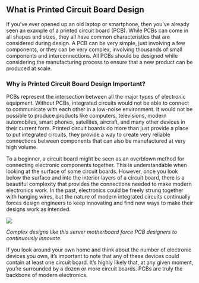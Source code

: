 ## What is Printed Circuit Board Design

If you’ve ever opened up an old laptop or smartphone, then you’ve already seen an example of a printed circuit board (PCB). While PCBs can come in all shapes and sizes, they all have common characteristics that are considered during design. A PCB can be very simple, just involving a few components, or they can be very complex, involving thousands of small components and interconnections. All PCBs should be designed while considering the manufacturing process to ensure that a new product can be produced at scale.

### Why is Printed Circuit Board Design Important?

PCBs represent the intersection between all the major types of electronic equipment. Without PCBs, integrated circuits would not be able to connect to communicate with each other in a low-noise environment. It would not be possible to produce products like computers, televisions, modern automobiles, smart phones, satellites, aircraft, and many other devices in their current form. Printed circuit boards do more than just provide a place to put integrated circuits, they provide a way to create very reliable connections between components that can also be manufactured at very high volume.

To a beginner, a circuit board might be seen as an overblown method for connecting electronic components together. This is understandable when looking at the surface of some circuit boards. However, once you look below the surface and into the interior layers of a circuit board, there is a beautiful complexity that provides the connections needed to make modern electronics work. In the past, electronics could be freely strung together with hanging wires, but the nature of modern integrated circuits continually forces design engineers to keep innovating and find new ways to make their designs work as intended.

![](https://cdn.fs.teachablecdn.com/ADNupMnWyR7kCWRvm76Laz/https://www.filepicker.io/api/file/0JgwvnWkTWGPLCx71NGI)

_Complex designs like this server motherboard force PCB designers to continuously innovate._

If you look around your own home and think about the number of electronic devices you own, it’s important to note that any of these devices could contain at least one circuit board. It’s highly likely that, at any given moment, you’re surrounded by a dozen or more circuit boards. PCBs are truly the backbone of modern electronics.